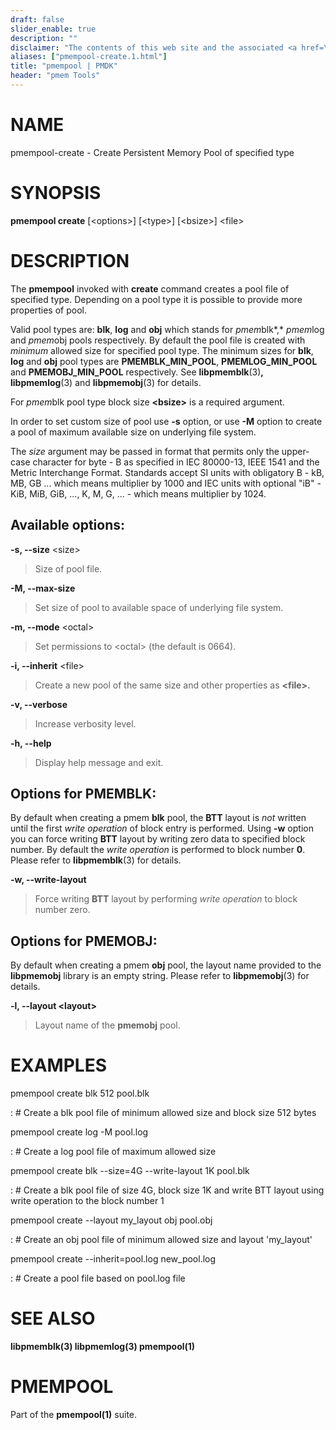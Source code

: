 ```yaml
---
draft: false
slider_enable: true
description: ""
disclaimer: "The contents of this web site and the associated <a href=\"https://github.com/pmem\">GitHub repositories</a> are BSD-licensed open source."
aliases: ["pmempool-create.1.html"]
title: "pmempool | PMDK"
header: "pmem Tools"
---
```


NAME
====

pmempool-create - Create Persistent Memory Pool of specified type

SYNOPSIS
========

**pmempool create** \[\<options\>\] \[\<type\>\] \[\<bsize\>\] \<file\>

DESCRIPTION
===========

The **pmempool** invoked with **create** command creates a pool file of
specified type. Depending on a pool type it is possible to provide more
properties of pool.

Valid pool types are: **blk**, **log** and **obj** which stands for
*pmem*blk*,* *pmem*log and *pmem*obj pools respectively. By default the
pool file is created with *minimum* allowed size for specified pool
type. The minimum sizes for **blk**, **log** and **obj** pool types are
**PMEMBLK\_MIN\_POOL**, **PMEMLOG\_MIN\_POOL** and
**PMEMOBJ\_MIN\_POOL** respectively. See **libpmemblk**(3)**,**
**libpmemlog**(3) and **libpmemobj**(3) for details.

For *pmem*blk pool type block size **\<bsize\>** is a required argument.

In order to set custom size of pool use **-s** option, or use **-M**
option to create a pool of maximum available size on underlying file
system.

The *size* argument may be passed in format that permits only the
upper-case character for byte - B as specified in IEC 80000-13, IEEE
1541 and the Metric Interchange Format. Standards accept SI units with
obligatory B - kB, MB, GB \... which means multiplier by 1000 and IEC
units with optional \"iB\" - KiB, MiB, GiB, \..., K, M, G, \... - which
means multiplier by 1024.

Available options:
------------------

**-s, \--size** \<size\>

> Size of pool file.

**-M, \--max-size**

> Set size of pool to available space of underlying file system.

**-m, \--mode** \<octal\>

> Set permissions to \<octal\> (the default is 0664).

**-i, \--inherit** \<file\>

> Create a new pool of the same size and other properties as
> **\<file\>.**

**-v, \--verbose**

> Increase verbosity level.

**-h, \--help**

> Display help message and exit.

Options for PMEMBLK:
--------------------

By default when creating a pmem **blk** pool, the **BTT** layout is
*not* written until the first *write operation* of block entry is
performed. Using **-w** option you can force writing **BTT** layout by
writing zero data to specified block number. By default the *write
operation* is performed to block number **0**. Please refer to
**libpmemblk**(3) for details.

**-w, \--write-layout**

> Force writing **BTT** layout by performing *write operation* to block
> number zero.

Options for PMEMOBJ:
--------------------

By default when creating a pmem **obj** pool, the layout name provided
to the **libpmemobj** library is an empty string. Please refer to
**libpmemobj**(3) for details.

**-l, \--layout \<layout\>**

> Layout name of the **pmemobj** pool.

EXAMPLES
========

pmempool create blk 512 pool.blk

:   \# Create a blk pool file of minimum allowed size and block size 512
    bytes

pmempool create log -M pool.log

:   \# Create a log pool file of maximum allowed size

pmempool create blk \--size=4G \--write-layout 1K pool.blk

:   \# Create a blk pool file of size 4G, block size 1K and write BTT
    layout using write operation to the block number 1

pmempool create \--layout my\_layout obj pool.obj

:   \# Create an obj pool file of minimum allowed size and layout
    \'my\_layout\'

pmempool create \--inherit=pool.log new\_pool.log

:   \# Create a pool file based on pool.log file

SEE ALSO
========

**libpmemblk(3) libpmemlog(3) pmempool(1)**

PMEMPOOL
========

Part of the **pmempool(1)** suite.
